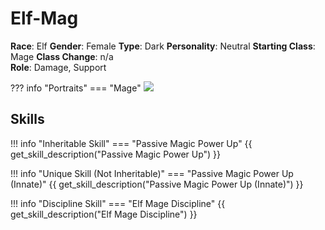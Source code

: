 # Elf-Mag

**Race**: Elf
**Gender**: Female
**Type**: Dark
**Personality**: Neutral
**Starting Class**: Mage
**Class Change**: n/a  
**Role**: Damage, Support

??? info "Portraits"
    === "Mage"
        ![](../img/elf-mag-mage.png)

## Skills

!!! info "Inheritable Skill"
    === "Passive Magic Power Up"
        {{ get_skill_description("Passive Magic Power Up") }}

!!! info "Unique Skill (Not Inheritable)"
    === "Passive Magic Power Up (Innate)"
        {{ get_skill_description("Passive Magic Power Up (Innate)") }}
        
!!! info "Discipline Skill"
    === "Elf Mage Discipline"
        {{ get_skill_description("Elf Mage Discipline") }}
